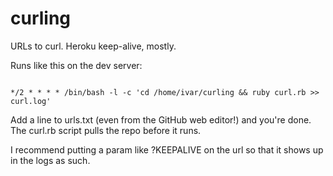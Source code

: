 curling
=======

URLs to curl. Heroku keep-alive, mostly.

Runs like this on the dev server:

<code>
*/2 * * * * /bin/bash -l -c 'cd /home/ivar/curling && ruby curl.rb >> curl.log'
</code>

Add a line to urls.txt (even from the GitHub web editor!) and you're done. The curl.rb script pulls the repo before it runs.

I recommend putting a param like ?KEEPALIVE on the url so that it shows up in the logs as such.
